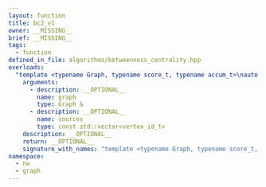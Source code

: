 ```yaml
---
layout: function
title: bc2_v1
owner: __MISSING__
brief: __MISSING__
tags:
  - function
defined_in_file: algorithms/betweenness_centrality.hpp
overloads:
  "template <typename Graph, typename score_t, typename accum_t>\nauto bc2_v1(Graph &, const std::vector<vertex_id_t>)":
    arguments:
      - description: __OPTIONAL__
        name: graph
        type: Graph &
      - description: __OPTIONAL__
        name: sources
        type: const std::vector<vertex_id_t>
    description: __OPTIONAL__
    return: __OPTIONAL__
    signature_with_names: "template <typename Graph, typename score_t, typename accum_t>\nauto bc2_v1(Graph & graph, const std::vector<vertex_id_t> sources)"
namespace:
  - nw
  - graph
---
```


